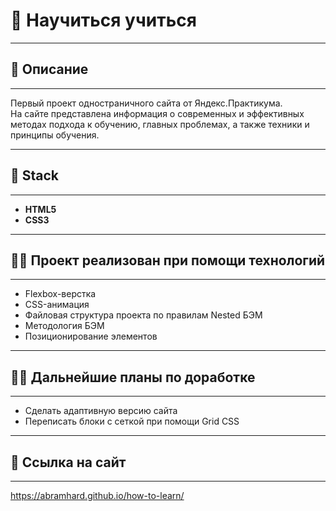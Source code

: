 # 🧠 Научиться учиться 
------
## 💼 Описание 
------

Первый проект одностраничного сайта от Яндекс.Практикума.  
На сайте представлена информация о современных и эффективных методах подхода к обучению,   главных проблемах, а также техники и принципы обучения.

------
## 🤖 Stack 

------
* **HTML5**  
* **CSS3**

------
## 👨‍💻 Проект реализован при помощи технологий

------
* Flexbox-верстка
* CSS-анимация
* Файловая структура проекта по правилам Nested БЭМ
* Методология БЭМ
* Позиционирование элементов

------
## 👨‍💻 Дальнейшие планы по доработке

------
* Сделать адаптивную версию сайта
* Переписать блоки с сеткой при помощи Grid CSS 

------
## 👀 Ссылка на сайт 

------
https://abramhard.github.io/how-to-learn/



